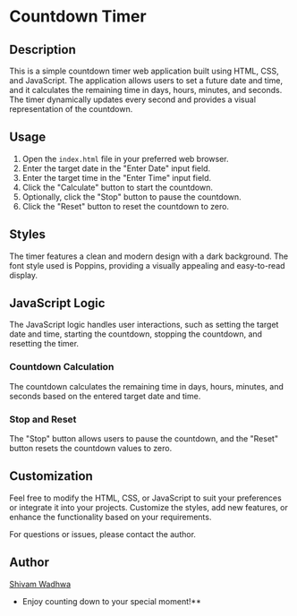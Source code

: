 # Countdown Timer



## Description

This is a simple countdown timer web application built using HTML, CSS, and JavaScript. The application allows users to set a future date and time, and it calculates the remaining time in days, hours, minutes, and seconds. The timer dynamically updates every second and provides a visual representation of the countdown.

## Usage

1. Open the `index.html` file in your preferred web browser.
2. Enter the target date in the "Enter Date" input field.
3. Enter the target time in the "Enter Time" input field.
4. Click the "Calculate" button to start the countdown.
5. Optionally, click the "Stop" button to pause the countdown.
6. Click the "Reset" button to reset the countdown to zero.

## Styles

The timer features a clean and modern design with a dark background. The font style used is Poppins, providing a visually appealing and easy-to-read display.

## JavaScript Logic

The JavaScript logic handles user interactions, such as setting the target date and time, starting the countdown, stopping the countdown, and resetting the timer.

### Countdown Calculation

The countdown calculates the remaining time in days, hours, minutes, and seconds based on the entered target date and time.

### Stop and Reset

The "Stop" button allows users to pause the countdown, and the "Reset" button resets the countdown values to zero.

## Customization

Feel free to modify the HTML, CSS, or JavaScript to suit your preferences or integrate it into your projects. Customize the styles, add new features, or enhance the functionality based on your requirements.

For questions or issues, please contact the author.


## Author 

[Shivam Wadhwa](http://github.com/wadhwashivam)


* Enjoy counting down to your special moment!**
